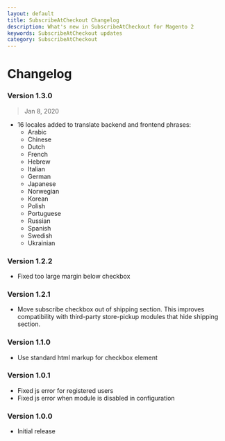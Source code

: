 ```yaml
---
layout: default
title: SubscribeAtCheckout Changelog
description: What's new in SubscribeAtCheckout for Magento 2
keywords: SubscribeAtCheckout updates
category: SubscribeAtCheckout
---
```


# Changelog

### Version 1.3.0

> Jan 8, 2020

 -  16 locales added to translate backend and frontend phrases:
    - Arabic
    - Chinese
    - Dutch
    - French
    - Hebrew
    - Italian
    - German
    - Japanese
    - Norwegian
    - Korean
    - Polish
    - Portuguese
    - Russian
    - Spanish
    - Swedish
    - Ukrainian

### Version 1.2.2

 -  Fixed too large margin below checkbox

### Version 1.2.1

 -  Move subscribe checkbox out of shipping section.
    This improves compatibility with third-party store-pickup modules
    that hide shipping section.

### Version 1.1.0

 -  Use standard html markup for checkbox element

### Version 1.0.1

 -  Fixed js error for registered users
 -  Fixed js error when module is disabled in configuration

### Version 1.0.0

 -  Initial release

